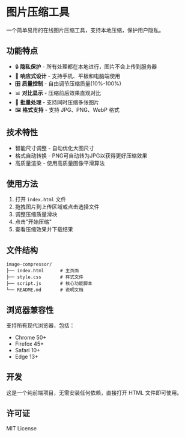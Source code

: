# 图片压缩工具

一个简单易用的在线图片压缩工具，支持本地压缩，保护用户隐私。

## 功能特点

- 🔒 **隐私保护** - 所有处理都在本地进行，图片不会上传到服务器
- 📱 **响应式设计** - 支持手机、平板和电脑端使用
- 🎛️ **质量控制** - 自由调节压缩质量(10%-100%)
- 📊 **对比显示** - 压缩前后效果直观对比
- 💾 **批量处理** - 支持同时压缩多张图片
- 🖼️ **格式支持** - 支持 JPG、PNG、WebP 格式

## 技术特性

- 智能尺寸调整 - 自动优化大图尺寸
- 格式自动转换 - PNG可自动转为JPG以获得更好压缩效果
- 高质量渲染 - 使用高质量图像平滑算法

## 使用方法

1. 打开 `index.html` 文件
2. 拖拽图片到上传区域或点击选择文件
3. 调整压缩质量滑块
4. 点击"开始压缩"
5. 查看压缩效果并下载结果

## 文件结构

```
image-compressor/
├── index.html      # 主页面
├── style.css       # 样式文件
├── script.js       # 核心功能脚本
└── README.md       # 说明文档
```

## 浏览器兼容性

支持所有现代浏览器，包括：
- Chrome 50+
- Firefox 45+
- Safari 10+
- Edge 13+

## 开发

这是一个纯前端项目，无需安装任何依赖，直接打开 HTML 文件即可使用。

## 许可证

MIT License